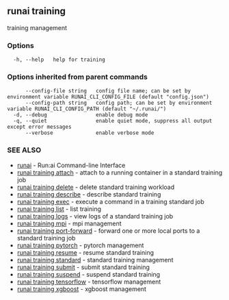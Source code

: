 ## runai training

training management

### Options

```
  -h, --help   help for training
```

### Options inherited from parent commands

```
      --config-file string   config file name; can be set by environment variable RUNAI_CLI_CONFIG_FILE (default "config.json")
      --config-path string   config path; can be set by environment variable RUNAI_CLI_CONFIG_PATH (default "~/.runai/")
  -d, --debug                enable debug mode
  -q, --quiet                enable quiet mode, suppress all output except error messages
      --verbose              enable verbose mode
```

### SEE ALSO

* [runai](runai.md)	 - Run:ai Command-line Interface
* [runai training attach](runai_training_attach.md)	 - attach to a running container in a standard training job
* [runai training delete](runai_training_delete.md)	 - delete standard training workload
* [runai training describe](runai_training_describe.md)	 - describe standard training
* [runai training exec](runai_training_exec.md)	 - execute a command in a training standard job
* [runai training list](runai_training_list.md)	 - list training
* [runai training logs](runai_training_logs.md)	 - view logs of a standard training job
* [runai training mpi](runai_training_mpi.md)	 - mpi management
* [runai training port-forward](runai_training_port-forward.md)	 - forward one or more local ports to a standard training job
* [runai training pytorch](runai_training_pytorch.md)	 - pytorch management
* [runai training resume](runai_training_resume.md)	 - resume standard training
* [runai training standard](runai_training_standard.md)	 - standard training management
* [runai training submit](runai_training_submit.md)	 - submit standard training
* [runai training suspend](runai_training_suspend.md)	 - suspend standard training
* [runai training tensorflow](runai_training_tensorflow.md)	 - tensorflow management
* [runai training xgboost](runai_training_xgboost.md)	 - xgboost management

